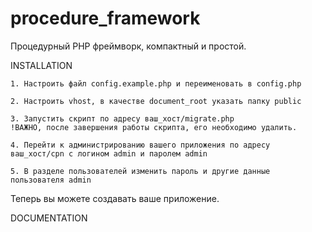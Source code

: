 # procedure_framework
Процедурный PHP фреймворк, компактный и простой.


INSTALLATION

    1. Настроить файл config.example.php и переименовать в config.php
    
    2. Настроить vhost, в качестве document_root указать папку public
    
    3. Запустить скрипт по адресу ваш_хост/migrate.php 
    !ВАЖНО, после завершения работы скрипта, его необходимо удалить.
    
    4. Перейти к администрированию вашего приложения по адресу ваш_хост/cpn с логином admin и паролем admin
    
    5. В разделе пользователей изменить пароль и другие данные пользователя admin

Теперь вы можете создавать ваше приложение.

DOCUMENTATION

